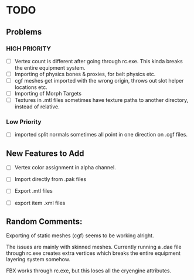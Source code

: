 # TODO
## Problems
### HIGH PRIORITY
- [ ] Vertex count is different after going through rc.exe. This kinda breaks the entire equipment system.
- [ ] Importing of physics bones & proxies, for belt physics etc.
- [ ] cgf meshes get imported with the wrong origin, throws out slot helper locations etc.
- [ ] Importing of Morph Targets
- [ ] Textures in .mtl files sometimes have texture paths to another directory, instead of relative.

### Low Priority
- [ ] imported split normals sometimes all point in one direction on .cgf files.


## New Features to Add
- [ ] Vertex color assignment in alpha channel.
- [ ] Import directly from .pak files
- [ ] Export .mtl files
- [ ] export item .xml files


## Random Comments:
Exporting of static meshes (cgf) seems to be working alright. 

The issues are mainly with skinned meshes. 
Currently running a .dae file through rc.exe creates extra vertices which breaks the entire equipment layering system somehow.

FBX works through rc.exe, but this loses all the cryengine attributes.

